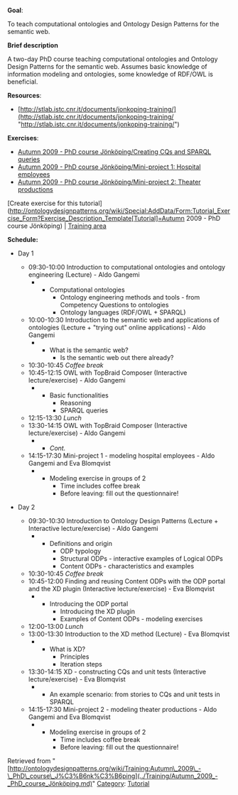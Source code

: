 __Goal__:


To teach computational ontologies and Ontology Design Patterns for the semantic web.


__Brief description__


A two-day PhD course teaching computational ontologies and Ontology Design Patterns for the semantic web. Assumes basic knowledge of information modeling and ontologies, some knowledge of RDF/OWL is beneficial.




__Resources__:



* [http://stlab.istc.cnr.it/documents/jonkoping-training/](http://stlab.istc.cnr.it/documents/jonkoping-training/ "http://stlab.istc.cnr.it/documents/jonkoping-training/")


__Exercises__:



* [Autumn 2009 - PhD course Jönköping/Creating CQs and SPARQL queries](../Training/Autumn_2009_-_PhD_course_Jönköping/Creating_CQs_and_SPARQL_queries.md "Training:Autumn 2009 - PhD course Jönköping/Creating CQs and SPARQL queries")
* [Autumn 2009 - PhD course Jönköping/Mini-project 1: Hospital employees](../Training/Autumn_2009_-_PhD_course_Jönköping/Mini-project_1/_Hospital_employees.md "Training:Autumn 2009 - PhD course Jönköping/Mini-project 1: Hospital employees")
* [Autumn 2009 - PhD course Jönköping/Mini-project 2: Theater productions](../Training/Autumn_2009_-_PhD_course_Jönköping/Mini-project_2/_Theater_productions.md "Training:Autumn 2009 - PhD course Jönköping/Mini-project 2: Theater productions")


[Create exercise for this tutorial](http://ontologydesignpatterns.org/wiki/Special:AddData/Form:Tutorial_Exercise_Form?Exercise_Description_Template[Tutorial]=Autumn 2009 - PhD course Jönköping) | [Training area](../Training/Main.md "Training:Main")

__Schedule:__



* Day 1
	+ 09:30-10:00 Introduction to computational ontologies and ontology engineering (Lecture) - Aldo Gangemi
		- * Computational ontologies
			* Ontology engineering methods and tools - from Competency Questions to ontologies
			* Ontology languages (RDF/OWL + SPARQL)
	+ 10:00-10:30 Introduction to the semantic web and applications of ontologies (Lecture + "trying out" online applications) - Aldo Gangemi
		- * What is the semantic web?
			* Is the semantic web out there already?
	+ 10:30-10:45 _Coffee break_
	+ 10:45-12:15 OWL with TopBraid Composer (Interactive lecture/exercise) - Aldo Gangemi
		- * Basic functionalities
			* Reasoning
			* SPARQL queries
	+ 12:15-13:30 _Lunch_
	+ 13:30-14:15 OWL with TopBraid Composer (Interactive lecture/exercise) - Aldo Gangemi
		- * _Cont._
	+ 14:15-17:30 Mini-project 1 - modeling hospital employees - Aldo Gangemi and Eva Blomqvist
		- * Modeling exercise in groups of 2
			* Time includes coffee break
			* Before leaving: fill out the questionnaire!


* Day 2
	+ 09:30-10:30 Introduction to Ontology Design Patterns (Lecture + Interactive lecture/exercise) - Aldo Gangemi
		- * Definitions and origin
			* ODP typology
			* Structural ODPs - interactive examples of Logical ODPs
			* Content ODPs - characteristics and examples
	+ 10:30-10:45 _Coffee break_
	+ 10:45-12:00 Finding and reusing Content ODPs with the ODP portal and the XD plugin (Interactive lecture/exercise) - Eva Blomqvist
		- * Introducing the ODP portal
			* Introducing the XD plugin
			* Examples of Content ODPs - modeling exercises
	+ 12:00-13:00 _Lunch_
	+ 13:00-13:30 Introduction to the XD method (Lecture) - Eva Blomqvist
		- * What is XD?
			* Principles
			* Iteration steps
	+ 13:30-14:15 XD - constructing CQs and unit tests (Interactive lecture/exercise) - Eva Blomqvist
		- * An example scenario: from stories to CQs and unit tests in SPARQL
	+ 14:15-17:30 Mini-project 2 - modeling theater productions - Aldo Gangemi and Eva Blomqvist
		- * Modeling exercise in groups of 2
			* Time includes coffee break
			* Before leaving: fill out the questionnaire!




Retrieved from "[http://ontologydesignpatterns.org/wiki/Training:Autumn\_2009\_-\_PhD\_course\_J%C3%B6nk%C3%B6ping](../Training/Autumn_2009_-_PhD_course_Jönköping.md)"
 [Category](http://ontologydesignpatterns.org/wiki/Special:Categories "Special:Categories"): [Tutorial](../Category/Tutorial.md "Category:Tutorial")